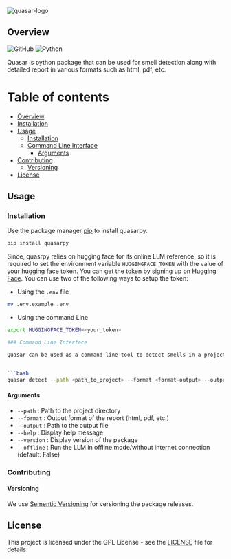 ![quasar-logo](https://raw.githubusercontent.com/Khushiyant/quasarpy/8346dfd09733a5e8a6c72018a011a128afabcc34/assets/logo_complete_svg.svg)
## Overview
![GitHub](https://img.shields.io/github/license/Khushiyant/quasar?&style=for-the-badge)
![Python](https://img.shields.io/badge/Made%20With%20Python-lightblue?logo=python&&style=for-the-badge&logoColor=black)

Quasar is python package that can be used for smell detection along with detailed report in various formats such as html, pdf, etc. 

# Table of contents

- [Overview](#overview)
- [Installation](#installation)
- [Usage](#usage)
  - [Installation](#installation)
  - [Command Line Interface](#command-line-interface)
    - [Arguments](#arguments)
- [Contributing](#contributing)
    - [Versioning](#versioning)
- [License](#license)

## Usage

### Installation
Use the package manager [pip](https://pip.pypa.io/en/stable/) to install quasarpy.

```bash
pip install quasarpy
```
Since, quasrpy relies on hugging face for its online LLM reference, so it is required to set the environment variable `HUGGINGFACE_TOKEN` with the value of your hugging face token. You can get the token by signing up on [Hugging Face](https://huggingface.co/). You can use two of the following ways to setup the token:

- Using the `.env` file

```bash
mv .env.example .env

```

- Using the command Line

```bash
export HUGGINGFACE_TOKEN=<your_token>
```

```bash
### Command Line Interface

Quasar can be used as a command line tool to detect smells in a project. The command line interface can be used as follows:


```bash
quasar detect --path <path_to_project> --format <format-output> --output <path_to_output_file>
```
#### Arguments

- `--path` : Path to the project directory
- `--format` : Output format of the report (html, pdf, etc.)
- `--output` : Path to the output file
- `--help` : Display help message
- `--version` : Display version of the package
- `--offline` : Run the LLM in offline mode/without internet connection (default: False)


### Contributing

#### Versioning

We use [Sementic Versioning](http://semver.org/) for versioning the package releases.

## License

This project is licensed under the GPL License - see the [LICENSE](https://github.com/Khushiyant/quasarpy/blob/164bc8d8ddfa32f8228fc886871b5a24429c61bb/LICENSE) file for details

